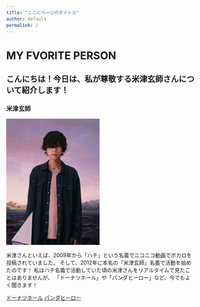 ```yaml
---
title: "ここにページのタイトル"
author: default
permalink: /
---
```





# MY FVORITE PERSON
## こんにちは！今日は、私が尊敬する**米津玄師**さんについて紹介します！
### **米津玄師**

<img src="/assets/images/米津玄師.jpg" width="250">



米津さんといえば、2009年から「ハチ」という名義でニコニコ動画でボカロを投稿されていました。
そして、2012年に本名の「米津玄師」名義で活動を始めたのです！
私はハチ名義で活動していた頃の米津さんをリアルタイムで見たことはありませんが、
「ドーナツホール」や「パンダヒーロー」など、今でもよく聞きます！

[ドーナツホール](https://www.youtube.com/watch?v=qnX2CdOBcDI&list=RDqnX2CdOBcDI&start_radio=1)
[パンダヒーロー](https://www.youtube.com/watch?v=0RU_05zpETo&list=RD0RU_05zpETo&start_radio=1)
